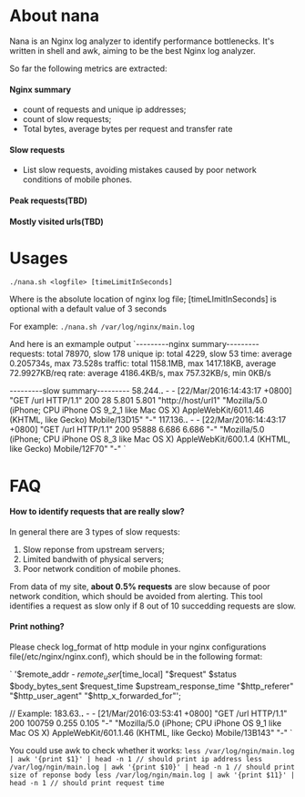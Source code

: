 # About nana
Nana is an Nginx log analyzer to identify performance bottlenecks. It's written in shell and awk, aiming to be the best Nginx log analyzer.

So far the following metrics are extracted:
#### Nginx summary
- count of requests and unique ip addresses;
- count of slow requests;
- Total bytes, average bytes per request and transfer rate

#### Slow requests
- List slow requests, avoiding mistakes caused by poor network conditions of mobile phones.

#### Peak requests(TBD)

#### Mostly visited urls(TBD)
 
# Usages
`./nana.sh <logfile> [timeLimitInSeconds]`

Where <logfile> is the absolute location of nginx log file; [timeLImitInSeconds] is optional with a default value of 3 seconds

For example: 
`./nana.sh /var/log/nginx/main.log`

And here is an exmample output
`---------nginx summary---------
requests: total 78970, slow 178
unique ip: total 4229, slow 53
time: average 0.205734s, max 73.528s
traffic: total 1158.1MB, max 1417.18KB, average 72.9927KB/req
rate: average 4186.4KB/s, max 757.32KB/s, min 0KB/s

---------slow summary---------
58.244.**.** - - [22/Mar/2016:14:43:17 +0800] "GET /url HTTP/1.1" 200 28 5.801 5.801 "http://host/url1" "Mozilla/5.0 (iPhone; CPU iPhone OS 9_2_1 like Mac OS X) AppleWebKit/601.1.46 (KHTML, like Gecko) Mobile/13D15" "-"
117.136.**.** - - [22/Mar/2016:14:43:17 +0800] "GET /url HTTP/1.1" 200 95888 6.686 6.686 "-" "Mozilla/5.0 (iPhone; CPU iPhone OS 8_3 like Mac OS X) AppleWebKit/600.1.4 (KHTML, like Gecko) Mobile/12F70" "-"
`

# FAQ

#### How to identify requests that are really slow?
In general there are 3 types of slow requests:
1. Slow reponse from upstream servers;
2. Limited bandwith of physical servers;
3. Poor network condition of mobile phones.

From data of my site, **about 0.5% requests** are slow because of poor network condition, which should be avoided from alerting. This tool identifies a request as slow only if 8 out of 10 succedding requests are slow.

#### Print nothing?
Please check log_format of http module in your nginx configurations file(/etc/nginx/nginx.conf), which should be in the following format:

`
'$remote_addr - $remote_user [$time_local] "$request" $status $body_bytes_sent $request_time $upstream_response_time "$http_referer" "$http_user_agent" "$http_x_forwarded_for"';

// Example: 
183.63.**.** - - [21/Mar/2016:03:53:41 +0800] "GET /url HTTP/1.1" 200 100759 0.255 0.105 "-" "Mozilla/5.0 (iPhone; CPU iPhone OS 9_1 like Mac OS X) AppleWebKit/601.1.46 (KHTML, like Gecko) Mobile/13B143" "-"
`

You could use awk to check whether it works:
`
less /var/log/ngin/main.log | awk '{print $1}' | head -n 1 // should print ip address
less /var/log/ngin/main.log | awk '{print $10}' | head -n 1 // should print size of reponse body
less /var/log/ngin/main.log | awk '{print $11}' | head -n 1 // should print request time
`

